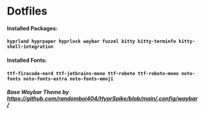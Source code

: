 # Dotfiles

#### Installed Packages: 
#### `hyprland hyprpaper hyprlock waybar fuzzel kitty kitty-terminfo kitty-shell-integration`
#### Installed Fonts: 
#### `ttf-firacode-nerd ttf-jetbrains-mono ttf-roboto ttf-roboto-mono noto-fonts noto-fonts-extra noto-fonts-emoji`

##### Base Waybar Theme by https://github.com/randomboi404/HyprSpike/blob/main/.config/waybar/
